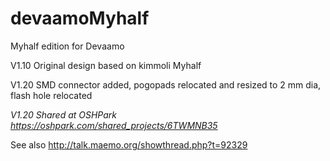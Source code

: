 devaamoMyhalf
=============

Myhalf edition for Devaamo

V1.10 Original design based on kimmoli Myhalf

V1.20 SMD connector added, pogopads relocated and resized to 2 mm dia, flash hole relocated


*V1.20 Shared at OSHPark https://oshpark.com/shared_projects/6TWMNB35*



See also http://talk.maemo.org/showthread.php?t=92329


